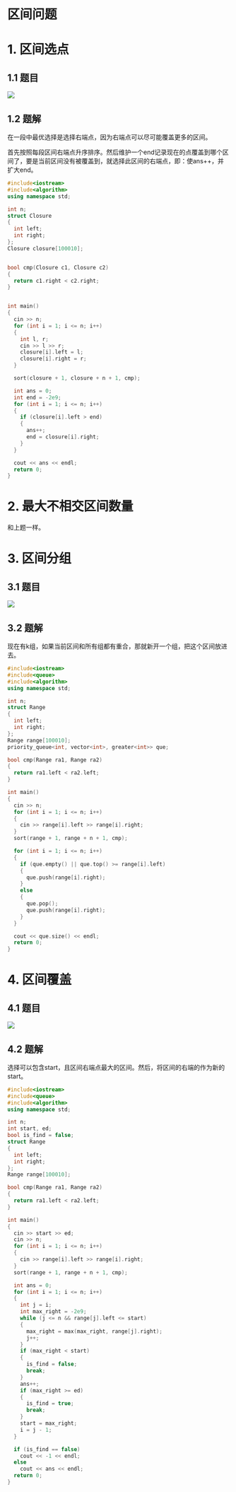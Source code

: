 # 区间问题

# 1. 区间选点

## 1.1 题目

![](image/image_1nHFF8IuvP.png)

## 1.2 题解

在一段中最优选择是选择右端点，因为右端点可以尽可能覆盖更多的区间。

首先按照每段区间右端点升序排序。然后维护一个end记录现在的点覆盖到哪个区间了，要是当前区间没有被覆盖到，就选择此区间的右端点，即：使ans++，并扩大end。

```c++
#include<iostream>
#include<algorithm>
using namespace std;

int n;
struct Closure
{
  int left;
  int right;
};
Closure closure[100010];


bool cmp(Closure c1, Closure c2)
{
  return c1.right < c2.right;
}


int main()
{
  cin >> n;
  for (int i = 1; i <= n; i++)
  {
    int l, r;
    cin >> l >> r;
    closure[i].left = l;
    closure[i].right = r;
  }

  sort(closure + 1, closure + n + 1, cmp);

  int ans = 0;
  int end = -2e9;
  for (int i = 1; i <= n; i++)
  {
    if (closure[i].left > end)
    {
      ans++;
      end = closure[i].right;
    }
  }

  cout << ans << endl;
  return 0;
}
```

# 2. 最大不相交区间数量

和上题一样。

# 3. 区间分组

## 3.1 题目

![](image/image_nAqYQIPQml.png)

## 3.2 题解

现在有k组，如果当前区间和所有组都有重合，那就新开一个组，把这个区间放进去。

```c++
#include<iostream>
#include<queue>
#include<algorithm>
using namespace std;

int n;
struct Range
{
  int left;
  int right;
};
Range range[100010];
priority_queue<int, vector<int>, greater<int>> que;

bool cmp(Range ra1, Range ra2)
{
  return ra1.left < ra2.left;
}

int main()
{
  cin >> n;
  for (int i = 1; i <= n; i++)
  {
    cin >> range[i].left >> range[i].right;
  }
  sort(range + 1, range + n + 1, cmp);

  for (int i = 1; i <= n; i++)
  {
    if (que.empty() || que.top() >= range[i].left)
    {
      que.push(range[i].right);
    }
    else
    {
      que.pop();
      que.push(range[i].right);
    }
  }

  cout << que.size() << endl;
  return 0;
}
```

# 4. 区间覆盖

## 4.1 题目

![](image/image_lw6JZ0c5uC.png)

## 4.2 题解

选择可以包含start，且区间右端点最大的区间。然后，将区间的右端的作为新的start。

```c++
#include<iostream>
#include<queue>
#include<algorithm>
using namespace std;

int n;
int start, ed;
bool is_find = false;
struct Range
{
  int left;
  int right;
};
Range range[100010];

bool cmp(Range ra1, Range ra2)
{
  return ra1.left < ra2.left;
}

int main()
{
  cin >> start >> ed;
  cin >> n;
  for (int i = 1; i <= n; i++)
  {
    cin >> range[i].left >> range[i].right;
  }
  sort(range + 1, range + n + 1, cmp);

  int ans = 0;
  for (int i = 1; i <= n; i++)
  {
    int j = i;
    int max_right = -2e9;
    while (j <= n && range[j].left <= start)
    {
      max_right = max(max_right, range[j].right);
      j++;
    }
    if (max_right < start)
    {
      is_find = false;
      break;
    }
    ans++;
    if (max_right >= ed)
    {
      is_find = true;
      break;
    }
    start = max_right;
    i = j - 1;
  }

  if (is_find == false)
    cout << -1 << endl;
  else
    cout << ans << endl;
  return 0;
}
```
